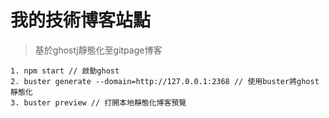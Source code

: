 # 我的技術博客站點

> 基於ghostj靜態化至gitpage博客

```
1. npm start // 啟動ghost
2. buster generate --domain=http://127.0.0.1:2368 // 使用buster將ghost靜態化
3. buster preview // 打開本地靜態化博客預覽
```